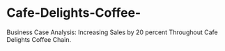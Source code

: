 # Cafe-Delights-Coffee-
Business Case Analysis: Increasing Sales by 20 percent Throughout Cafe Delights Coffee Chain.
